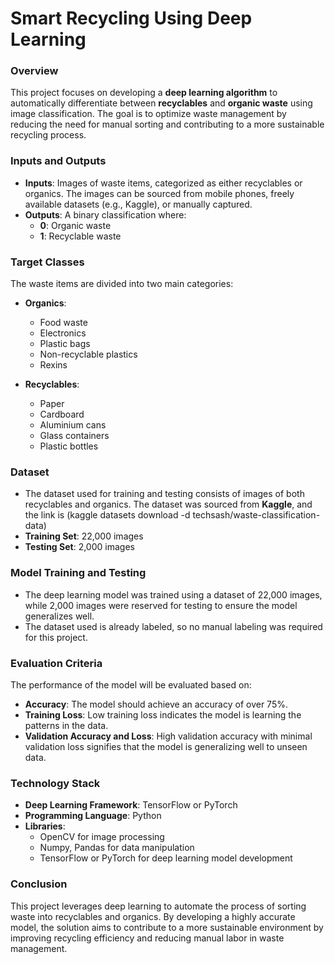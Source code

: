 # Smart Recycling Using Deep Learning

### Overview
This project focuses on developing a **deep learning algorithm** to automatically differentiate between **recyclables** and **organic waste** using image classification. The goal is to optimize waste management by reducing the need for manual sorting and contributing to a more sustainable recycling process.

### Inputs and Outputs
- **Inputs**: Images of waste items, categorized as either recyclables or organics. The images can be sourced from mobile phones, freely available datasets (e.g., Kaggle), or manually captured.
- **Outputs**: A binary classification where:
  - **0**: Organic waste
  - **1**: Recyclable waste

### Target Classes
The waste items are divided into two main categories:

- **Organics**:
  - Food waste
  - Electronics
  - Plastic bags
  - Non-recyclable plastics
  - Rexins

- **Recyclables**:
  - Paper
  - Cardboard
  - Aluminium cans
  - Glass containers
  - Plastic bottles

### Dataset
- The dataset used for training and testing consists of images of both recyclables and organics. The dataset was sourced from **Kaggle**, and the link is (kaggle datasets download -d techsash/waste-classification-data)
- **Training Set**: 22,000 images
- **Testing Set**: 2,000 images

### Model Training and Testing
- The deep learning model was trained using a dataset of 22,000 images, while 2,000 images were reserved for testing to ensure the model generalizes well.
- The dataset used is already labeled, so no manual labeling was required for this project.

### Evaluation Criteria
The performance of the model will be evaluated based on:
- **Accuracy**: The model should achieve an accuracy of over 75%.
- **Training Loss**: Low training loss indicates the model is learning the patterns in the data.
- **Validation Accuracy and Loss**: High validation accuracy with minimal validation loss signifies that the model is generalizing well to unseen data.

### Technology Stack
- **Deep Learning Framework**: TensorFlow or PyTorch
- **Programming Language**: Python
- **Libraries**: 
  - OpenCV for image processing
  - Numpy, Pandas for data manipulation
  - TensorFlow or PyTorch for deep learning model development

### Conclusion
This project leverages deep learning to automate the process of sorting waste into recyclables and organics. By developing a highly accurate model, the solution aims to contribute to a more sustainable environment by improving recycling efficiency and reducing manual labor in waste management.
